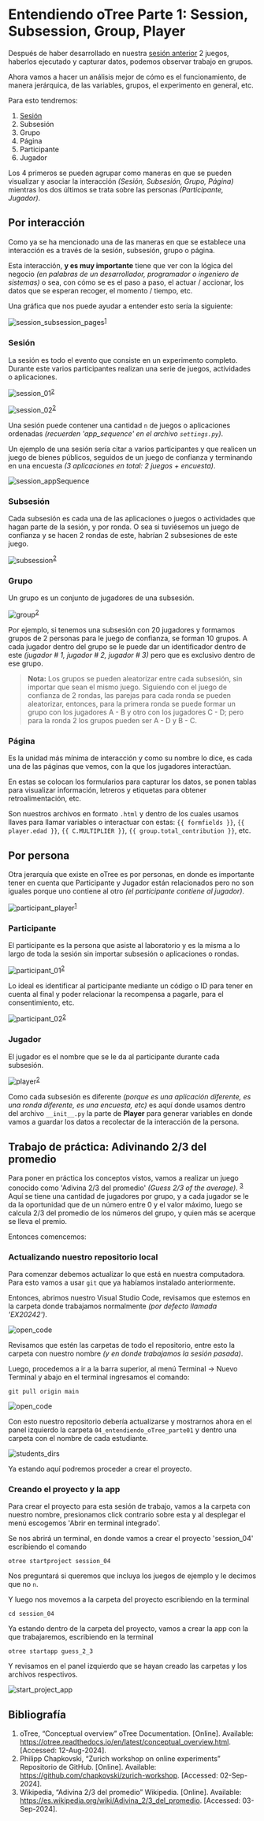 # Entendiendo oTree Parte 1: Session, Subsession, Group, Player

Después de haber desarrollado en nuestra [sesión anterior](../03_groups_publicGoods_trust_games/README.md) 2 juegos, haberlos ejecutado y capturar datos, podemos observar trabajo en grupos.

Ahora vamos a hacer un análisis mejor de cómo es el funcionamiento, de manera jerárquica, de las variables, grupos, el experimento en general, etc.

Para esto tendremos:

1. <a href="#sesión">Sesión</a>
2. Subsesión
3. Grupo
4. Página
5. Participante
6. Jugador

Los 4 primeros se pueden agrupar como maneras en que se pueden visualizar y asociar la interacción _(Sesión, Subsesión, Grupo, Página)_ mientras los dos últimos se trata sobre las personas _(Participante, Jugador)_.

## Por interacción

Como ya se ha mencionado una de las maneras en que se establece una interacción es a través de la sesión, subsesión, grupo o página.

Esta interacción, **y es muy importante** tiene que ver con la lógica del negocio _(en palabras de un desarrollador, programador o ingeniero de sistemas)_ o sea, con cómo se es el paso a paso, el actuar / accionar, los datos que se esperan recoger, el momento / tiempo, etc.

Una gráfica que nos puede ayudar a entender esto sería la siguiente:

![session_subsession_pages](../../imgs/04/001.webp)<sup><a href="#bib_01">1</a></sup>

### Sesión

La sesión es todo el evento que consiste en un experimento completo. Durante este varios participantes realizan una serie de juegos, actividades o aplicaciones.

![session_01](../../imgs/04/002.png)<sup><a href="#bib_02">2</a></sup>

![session_02](../../imgs/04/004.png)<sup><a href="#bib_02">2</a></sup>

Una sesión puede contener una cantidad `n` de juegos o aplicaciones ordenadas _(recuerden 'app_sequence' en el archivo `settings.py`)_.

Un ejemplo de una sesión sería citar a varios participantes y que realicen un juego de bienes públicos, seguidos de un juego de confianza y terminando en una encuesta _(3 aplicaciones en total: 2 juegos + encuesta)_.

![session_appSequence](../../imgs/04/003.png)

### Subsesión

Cada subsesión es cada una de las aplicaciones o juegos o actividades que hagan parte de la sesión, y por ronda. O sea si tuviésemos un juego de confianza y se hacen 2 rondas de este, habrían 2 subsesiones de este juego.

![subsession](../../imgs/04/005.png)<sup><a href="#bib_02">2</a></sup>

### Grupo

Un grupo es un conjunto de jugadores de una subsesión.

![group](../../imgs/04/006.png)<sup><a href="#bib_02">2</a></sup>

Por ejemplo, si tenemos una subsesión con 20 jugadores y formamos grupos de 2 personas para le juego de confianza, se forman 10 grupos. A cada jugador dentro del grupo se le puede dar un identificador dentro de este _(jugador # 1, jugador # 2, jugador # 3)_ pero que es exclusivo dentro de ese grupo.

> **Nota:** Los grupos se pueden aleatorizar entre cada subsesión, sin importar que sean el mismo juego. Siguiendo con el juego de confianza de 2 rondas, las parejas para cada ronda se pueden aleatorizar, entonces, para la primera ronda se puede formar un grupo con los jugadores A - B y otro con los jugadores C - D; pero para la ronda 2 los grupos pueden ser A - D y B - C.

### Página

Es la unidad más mínima de interacción y como su nombre lo dice, es cada una de las páginas que vemos, con la que los jugadores interactúan.

En estas se colocan los formularios para capturar los datos, se ponen tablas para visualizar información, letreros y etiquetas para obtener retroalimentación, etc.

Son nuestros archivos en formato `.html` y dentro de los cuales usamos llaves para llamar variables o interactuar con estas: `{{ formfields }}`, `{{ player.edad }}`, `{{ C.MULTIPLIER }}`, `{{ group.total_contribution }}`, etc.

## Por persona

Otra jerarquía que existe en oTree es por personas, en donde es importante tener en cuenta que Participante y Jugador están relacionados pero no son iguales porque uno contiene al otro _(el participante contiene al jugador)_.

![participant_player](../../imgs/04/007.webp)<sup><a href="#bib_01">1</a></sup>

### Participante

El participante es la persona que asiste al laboratorio y es la misma a lo largo de toda la sesión sin importar subsesión o aplicaciones o rondas.

![participant_01](../../imgs/04/008.png)<sup><a href="#bib_02">2</a></sup>

Lo ideal es identificar al participante mediante un código o ID para tener en cuenta al final y poder relacionar la recompensa a pagarle, para el consentimiento, etc.

![participant_02](../../imgs/04/009.png)<sup><a href="#bib_02">2</a></sup>

### Jugador

El jugador es el nombre que se le da al participante durante cada subsesión.

![player](../../imgs/04/010.png)<sup><a href="#bib_02">2</a></sup>

Como cada subsesión es diferente _(porque es una aplicación diferente, es una ronda diferente, es una encuesta, etc)_ es aquí donde usamos dentro del archivo `__init__.py` la parte de **Player** para generar variables en donde vamos a guardar los datos a recolectar de la interacción de la persona.

## Trabajo de práctica: Adivinando 2/3 del promedio

Para poner en práctica los conceptos vistos, vamos a realizar un juego conocido como 'Adivina 2/3 del promedio' _(Guess 2/3 of the average)_. <sup><a href="#bib_03">3</a></sup> Aquí se tiene una cantidad de jugadores por grupo, y a cada jugador se le da la oportunidad que de un número entre 0 y el valor máximo, luego se calcula 2/3 del promedio de los números del grupo, y quien más se acerque se lleva el premio.

Entonces comencemos:

### Actualizando nuestro repositorio local

Para comenzar debemos actualizar lo que está en nuestra computadora. Para esto vamos a usar `git` que ya habíamos instalado anteriormente.

Entonces, abrimos nuestro Visual Studio Code, revisamos que estemos en la carpeta donde trabajamos normalmente _(por defecto llamada 'EX20242')_.

![open_code](../../imgs/04/011.gif)

Revisamos que estén las carpetas de todo el repositorio, entre esto la carpeta con nuestro nombre _(y en donde trabajamos la sesión pasada)_.

Luego, procedemos a ir a la barra superior, al menú Terminal -> Nuevo Terminal y abajo en el terminal ingresamos el comando:

`git pull origin main`

![open_code](../../imgs/04/012.gif)

Con esto nuestro repositorio debería actualizarse y mostrarnos ahora en el panel izquierdo la carpeta `04_entendiendo_oTree_parte01` y dentro una carpeta con el nombre de cada estudiante.

![students_dirs](../../imgs/04/013.png)

Ya estando aquí podremos proceder a crear el proyecto.

### Creando el proyecto y la app

Para crear el proyecto para esta sesión de trabajo, vamos a la carpeta con nuestro nombre, presionamos click contrario sobre esta y al desplegar el menú escogemos 'Abrir en terminal integrado'.

Se nos abrirá un terminal, en donde vamos a crear el proyecto 'session_04' escribiendo el comando

`otree startproject session_04`

Nos preguntará si queremos que incluya los juegos de ejemplo y le decimos que no `n`.

Y luego nos movemos a la carpeta del proyecto escribiendo en la terminal

`cd session_04`

Ya estando dentro de la carpeta del proyecto, vamos a crear la app con la que trabajaremos, escribiendo en la terminal

`otree startapp guess_2_3`

Y revisamos en el panel izquierdo que se hayan creado las carpetas y los archivos respectivos.

![start_project_app](../../imgs/04/014.gif)

## Bibliografía

<ol>
    <li id="bib_01"> oTree, “Conceptual overview” oTree Documentation. [Online]. Available: <a href="https://otree.readthedocs.io/en/latest/conceptual_overview.html">https://otree.readthedocs.io/en/latest/conceptual_overview.html</a>. [Accessed: 12-Aug-2024].
    <li id="bib_02"> Philipp Chapkovski, “Zurich workshop on online experiments” Repositorio de GitHub. [Online]. Available: <a href="https://github.com/chapkovski/zurich-workshop">https://github.com/chapkovski/zurich-workshop</a>. [Accessed: 02-Sep-2024].
    <li id="bib_03">Wikipedia, “Adivina 2/3 del promedio” Wikipedia. [Online]. Available:  <a href="https://es.wikipedia.org/wiki/Adivina_2/3_del_promedio">https://es.wikipedia.org/wiki/Adivina_2/3_del_promedio</a>. [Accessed: 03-Sep-2024].
</ol>

